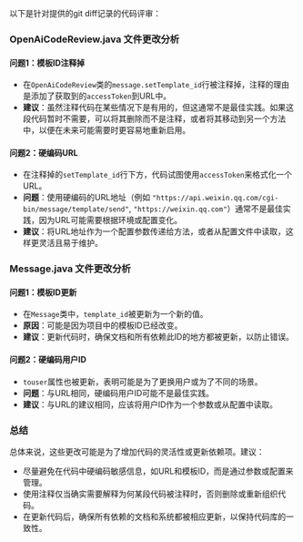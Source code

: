 以下是针对提供的git diff记录的代码评审：

### OpenAiCodeReview.java 文件更改分析

#### 问题1：模板ID注释掉
- 在`OpenAiCodeReview`类的`message.setTemplate_id`行被注释掉，注释的理由是添加了获取到的`accessToken`到URL中。
- **建议**：虽然注释代码在某些情况下是有用的，但这通常不是最佳实践。如果这段代码暂时不需要，可以将其删除而不是注释，或者将其移动到另一个方法中，以便在未来可能需要时更容易地重新启用。

#### 问题2：硬编码URL
- 在注释掉的`setTemplate_id`行下方，代码试图使用`accessToken`来格式化一个URL。
- **问题**：使用硬编码的URL地址（例如 `"https://api.weixin.qq.com/cgi-bin/message/template/send"`, `"https://weixin.qq.com"`）通常不是最佳实践，因为URL可能需要根据环境或配置变化。
- **建议**：将URL地址作为一个配置参数传递给方法，或者从配置文件中读取，这样更灵活且易于维护。

### Message.java 文件更改分析

#### 问题1：模板ID更新
- 在`Message`类中，`template_id`被更新为一个新的值。
- **原因**：可能是因为项目中的模板ID已经改变。
- **建议**：更新代码时，确保文档和所有依赖此ID的地方都被更新，以防止错误。

#### 问题2：硬编码用户ID
- `touser`属性也被更新，表明可能是为了更换用户或为了不同的场景。
- **问题**：与URL相同，硬编码用户ID可能不是最佳实践。
- **建议**：与URL的建议相同，应该将用户ID作为一个参数或从配置中读取。

### 总结
总体来说，这些更改可能是为了增加代码的灵活性或更新依赖项。建议：

- 尽量避免在代码中硬编码敏感信息，如URL和模板ID，而是通过参数或配置来管理。
- 使用注释仅当确实需要解释为何某段代码被注释时，否则删除或重新组织代码。
- 在更新代码后，确保所有依赖的文档和系统都被相应更新，以保持代码库的一致性。